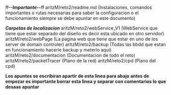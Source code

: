   ***!!--Importante--!!***
    aritzM/reto2/readme.md (Instalaciones, comandos importantes o rutas necesarias para saber la configuracion o el funcionamiento siempre se debe apuntar en este  documento)


  ***Carpetas de localizacion***
    aritzM/reto2/webService_V1 (WebService que tiene que estar separado del diseño es decir esta ubicado en otro servidor)
    aritzM/reto2/webPage (La pagina web que tiene que estar en uno de los server de domain controler)
    aritzM/reto2/backup (Todas las bbdd que estan en funcionamiento hacerle backup y meterlo aqui)
    aritzM/reto2/documentacion (Documentacion de todo el reto)
    aritzM/reto2/packetTracer (Plano de la red)
    aritzM/reto2/cpd (Plano del cpd)





**Los apuntes se escribiran apartir de esta linea para abajo antes de empezar es importante borrar esta linea y separar con comentarios lo que desaas apuntar**
